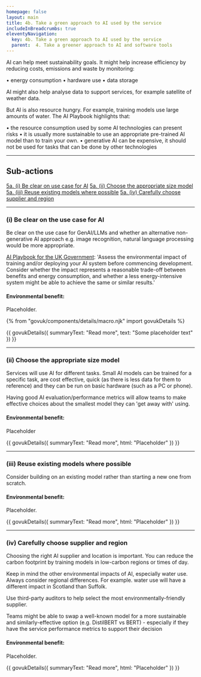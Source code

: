```yaml
---
homepage: false
layout: main
title: 4b. Take a green approach to AI used by the service
includeInBreadcrumbs: true
eleventyNavigation:
  key: 4b. Take a green approach to AI used by the service
  parent:  4. Take a greener approach to AI and software tools
---
```

AI can help meet sustainability goals. It might help increase efficiency by reducing costs, emissions and waste by monitoring:

• energy consumption
• hardware use
• data storage

AI might also help analyse data to support services, for example satellite of weather data.

But AI is also resource hungry. For example, training models use large amounts of water. The AI Playbook highlights that:

• the resource consumption used by some AI technologies can present risks
• it is usually more sustainable to use an appropriate pre-trained AI model than to train your own.
• generative AI can be expensive, it should not be used for tasks that can be done by other technologies

* * *

## Sub-actions

[5a. (i) Be clear on use case for AI](#(i)-be-clear-on-the-use-case-for-ai)
[5a. (ii) Choose the appropriate size model](#(ii)-choose-the-appropriate-size-model)
[5a. (iii) Reuse existing models where possible](#(iii)-reuse-existing-models-where-possible)
[5a. (iv) Carefully choose supplier and region](#(iv)-carefully-choose-supplier-and-region)

* * *

###  (i) Be clear on the use case for AI

Be clear on the use case for GenAI/LLMs and whether an alternative non-generative AI approach e.g. image recognition, natural language processing would be more appropriate.

[AI Playbook for the UK Government](https://www.gov.uk/government/publications/ai-playbook-for-the-uk-government/artificial-intelligence-playbook-for-the-uk-government-html#using-ai-safely-and-responsibly): 'Assess the environmental impact of training and/or deploying your AI system before commencing development. Consider whether the impact represents a reasonable trade-off between benefits and energy consumption, and whether a less energy-intensive system might be able to achieve the same or similar results.'   

#### Environmental benefit: 
Placeholder.

{% from "govuk/components/details/macro.njk" import govukDetails %}

{{ govukDetails({
  summaryText: "Read more",
  text: "Some placeholder text"
}) }}
* * *

###  (ii) Choose the appropriate size model

Services will use AI for different tasks. Small AI models can be trained for a specific task, are cost effective, quick (as there is less data for them to reference) and they can be run on basic hardware (such as a PC or phone).

Having good AI evaluation/performance metrics will allow teams to make effective choices about the smallest model they can 'get away with' using.

#### Environmental benefit: 
Placeholder

{{ govukDetails({
  summaryText: "Read more",
  html: "Placeholder"
}) }}

* * *

###  (iii) Reuse existing models where possible

Consider building on an existing model rather than starting a new one from scratch.

#### Environmental benefit: 
Placeholder.

{{ govukDetails({
  summaryText: "Read more",
  html: "Placeholder"
}) }}

* * *

###  (iv) Carefully choose supplier and region

Choosing the right AI supplier and location is important. You can reduce the carbon footprint by training models in low-carbon regions or times of day.

Keep in mind the other environmental impacts of AI, especially water use. Always consider regional differences. For example. water use will have a different impact in Scotland than Suffolk.

Use third-party auditors to help select the most environmentally-friendly supplier.

Teams might be able to swap a well-known model for a more sustainable and similarly-effective option (e.g. DistilBERT vs BERT) - especially if they have the service performance metrics to support their decision

#### Environmental benefit: 
Placeholder.

{{ govukDetails({
  summaryText: "Read more",
  html: "Placeholder"
}) }}
